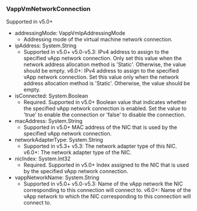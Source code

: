 ### VappVmNetworkConnection
Supported in v5.0+

- addressingMode: VappVmIpAddressingMode
  - Addressing mode of the virtual machine network connection.
- ipAddress: System.String
  - Supported in v5.0+
  v5.0-v5.3: IPv4 address to assign to the specified vApp network connection. Only set this value when the network address allocation method is 'Static'. Otherwise, the value should be empty.
  v6.0+: IPv4 address to assign to the specified vApp network connection. Set this value only when the network address allocation method is 'Static'. Otherwise, the value should be empty.
- isConnected: System.Boolean
  - Required. Supported in v5.0+
  Boolean value that indicates whether the specified vApp network connection is enabled. Set the value to 'true' to enable the connection or 'false' to disable the connection.
- macAddress: System.String
  - Supported in v5.0+
  MAC address of the NIC that is used by the specified vApp network connection.
- networkAdapterType: System.String
  - Supported in v5.3+
  v5.3: The network adapter type of this NIC.
  v6.0+: The network adapter type of the NIC.
- nicIndex: System.Int32
  - Required. Supported in v5.0+
  Index assigned to the NIC that is used by the specified vApp network connection.
- vappNetworkName: System.String
  - Supported in v5.0+
  v5.0-v5.3: Name of the vApp network the NIC corresponding to this connection will connect to.
  v6.0+: Name of the vApp network to which the NIC corresponding to this connection will connect to.
